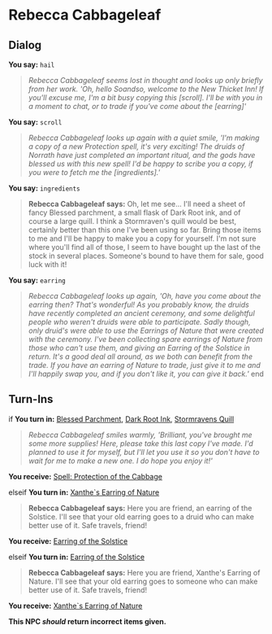 # Rebecca Cabbageleaf


## Dialog

**You say:** `hail`



>*Rebecca Cabbageleaf seems lost in thought and looks up only briefly from her work. 'Oh, hello Soandso, welcome to the New Thicket Inn! If you'll excuse me, I'm a bit busy copying this [scroll]. I'll be with you in a moment to chat, or to trade if you've come about the [earring]'*

**You say:** `scroll`



>*Rebecca Cabbageleaf looks up again with a quiet smile, 'I'm making a copy of a new Protection spell, it's very exciting! The druids of Norrath have just completed an important ritual, and the gods have blessed us with this new spell! I'd be happy to scribe you a copy, if you were to fetch me the [ingredients].'*

**You say:** `ingredients`



>**Rebecca Cabbageleaf says:** Oh, let me see... I'll need a sheet of fancy Blessed parchment, a small flask of Dark Root ink, and of course a large quill. I think a Stormraven's quill would be best, certainly better than this one I've been using so far. Bring those items to me and I'll be happy to make you a copy for yourself. I'm not sure where you'll find all of those, I seem to have bought up the last of the stock in several places. Someone's bound to have them for sale, good luck with it!

**You say:** `earring`



>*Rebecca Cabbageleaf looks up again, 'Oh, have you come about the earring then? That's wonderful! As you probably know, the druids have recently completed an ancient ceremony, and some delightful people who weren't druids were able to participate. Sadly though, only druid's were able to use the Earrings of Nature that were created with the ceremony. I've been collecting spare earrings of Nature from those who can't use them, and giving an Earring of the Solstice in return. It's a good deal all around, as we both can benefit from the trade. If you have an earring of Nature to trade, just give it to me and I'll happily swap you, and if you don't like it, you can give it back.'*
end

## Turn-Ins





if **You turn in:** [Blessed Parchment](/item/5761), [Dark Root Ink](/item/5762), [Stormravens Quill](/item/5766)


>*Rebecca Cabbageleaf smiles warmly, 'Brilliant, you've brought me some more supplies! Here, please take this last copy I've made. I'd planned to use it for myself, but I'll let you use it so you don't have to wait for me to make a new one. I do hope you enjoy it!'*


 **You receive:**  [Spell: Protection of the Cabbage](/item/9722) 

elseif **You turn in:** [Xanthe\`s Earring of Nature](/item/9721)


>**Rebecca Cabbageleaf says:** Here you are friend, an earring of the Solstice. I'll see that your old earring goes to a druid who can make better use of it. Safe travels, friend!


 **You receive:**  [Earring of the Solstice](/item/28771) 

elseif **You turn in:** [Earring of the Solstice](/item/28771)


>**Rebecca Cabbageleaf says:** Here you are friend, Xanthe's Earring of Nature. I'll see that your old earring goes to someone who can make better use of it. Safe travels, friend!


 **You receive:**  [Xanthe\`s Earring of Nature](/item/9721) 

**This NPC *should* return incorrect items given.**

